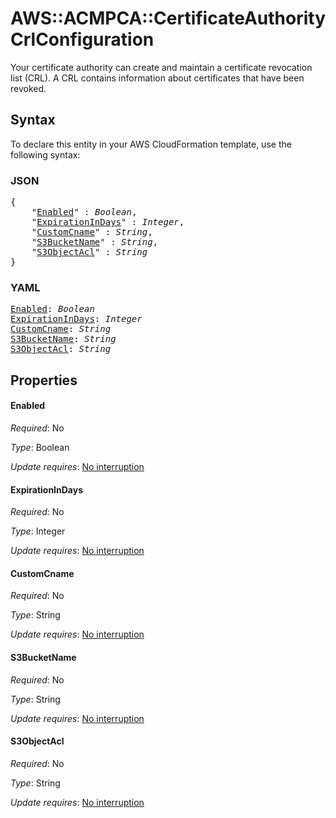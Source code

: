 # AWS::ACMPCA::CertificateAuthority CrlConfiguration

Your certificate authority can create and maintain a certificate revocation list (CRL). A CRL contains information about certificates that have been revoked.

## Syntax

To declare this entity in your AWS CloudFormation template, use the following syntax:

### JSON

<pre>
{
    "<a href="#enabled" title="Enabled">Enabled</a>" : <i>Boolean</i>,
    "<a href="#expirationindays" title="ExpirationInDays">ExpirationInDays</a>" : <i>Integer</i>,
    "<a href="#customcname" title="CustomCname">CustomCname</a>" : <i>String</i>,
    "<a href="#s3bucketname" title="S3BucketName">S3BucketName</a>" : <i>String</i>,
    "<a href="#s3objectacl" title="S3ObjectAcl">S3ObjectAcl</a>" : <i>String</i>
}
</pre>

### YAML

<pre>
<a href="#enabled" title="Enabled">Enabled</a>: <i>Boolean</i>
<a href="#expirationindays" title="ExpirationInDays">ExpirationInDays</a>: <i>Integer</i>
<a href="#customcname" title="CustomCname">CustomCname</a>: <i>String</i>
<a href="#s3bucketname" title="S3BucketName">S3BucketName</a>: <i>String</i>
<a href="#s3objectacl" title="S3ObjectAcl">S3ObjectAcl</a>: <i>String</i>
</pre>

## Properties

#### Enabled

_Required_: No

_Type_: Boolean

_Update requires_: [No interruption](https://docs.aws.amazon.com/AWSCloudFormation/latest/UserGuide/using-cfn-updating-stacks-update-behaviors.html#update-no-interrupt)

#### ExpirationInDays

_Required_: No

_Type_: Integer

_Update requires_: [No interruption](https://docs.aws.amazon.com/AWSCloudFormation/latest/UserGuide/using-cfn-updating-stacks-update-behaviors.html#update-no-interrupt)

#### CustomCname

_Required_: No

_Type_: String

_Update requires_: [No interruption](https://docs.aws.amazon.com/AWSCloudFormation/latest/UserGuide/using-cfn-updating-stacks-update-behaviors.html#update-no-interrupt)

#### S3BucketName

_Required_: No

_Type_: String

_Update requires_: [No interruption](https://docs.aws.amazon.com/AWSCloudFormation/latest/UserGuide/using-cfn-updating-stacks-update-behaviors.html#update-no-interrupt)

#### S3ObjectAcl

_Required_: No

_Type_: String

_Update requires_: [No interruption](https://docs.aws.amazon.com/AWSCloudFormation/latest/UserGuide/using-cfn-updating-stacks-update-behaviors.html#update-no-interrupt)

